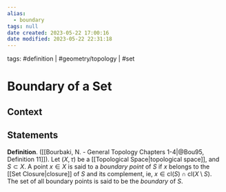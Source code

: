 ```yaml
---
alias:
  - boundary
tags: null
date created: 2023-05-22 17:00:16
date modified: 2023-05-22 22:31:18
---
```


tags: #definition | #geometry/topology | #set

# Boundary of a Set

## Context

## Statements

**Definition**. ([[Bourbaki, N. - General Topology Chapters 1-4|@Bou95, Definition 11]]). Let $(X,\tau)$ be a [[Topological Space|topological space]], and $S\subset X$. A point $x\in X$ is said to a _boundary point_ of $S$ if $x$ belongs to the [[Set Closure|closure]] of $S$ and its complement, ie, $x\in\mathrm{cl}(S)\cap\mathrm{cl}(X\setminus S)$. The set of all boundary points is said to be the _boundary_ of $S$.